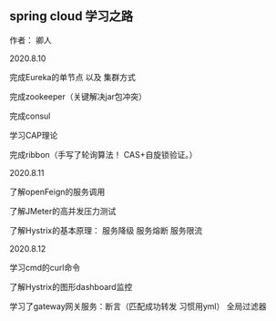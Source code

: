 ## spring cloud 学习之路

作者： 卿人

2020.8.10

完成Eureka的单节点 以及 集群方式

完成zookeeper（关键解决jar包冲突）

完成consul

学习CAP理论

完成ribbon（手写了轮询算法！ CAS+自旋锁验证。）

2020.8.11

了解openFeign的服务调用

了解JMeter的高并发压力测试

了解Hystrix的基本原理： 服务降级 服务熔断 服务限流

2020.8.12

学习cmd的curl命令

了解Hystrix的图形dashboard监控

学习了gateway网关服务：断言（匹配成功转发 习惯用yml） 全局过滤器
